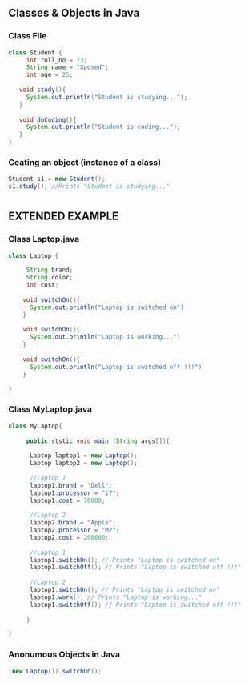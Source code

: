## Classes & Objects in Java

### Class File
```java
class Student {
     int roll_no = 73;
     String name = "Xposed";
     int age = 25;
     
   void study(){
     System.out.println("Student is studying...");
   }
   
   void doCoding(){
     System.out.println("Student is coding...");
   }
}
```

### Ceating an object (instance of a class)
```java
Student s1 = new Student();
s1.study(); //Prints "Student is studying..."
```

#
#
## EXTENDED EXAMPLE

### Class Laptop.java
```java
class Laptop {

     String brand;
     String color;
     int cost;
     
    void switchOn(){
      System.out.println("Laptop is switched on")
    }
    
    void switchOn(){
      System.out.println("Laptop is working...")
    }
    
    void switchOn(){
      System.out.println("Laptop is switched off !!!")
    }

}
```
### Class MyLaptop.java
```java
class MyLaptop{
     
     public ststic void main (String args[]){
     
      Laptop laptop1 = new Laptop();
      Laptop laptop2 = new Laptop();
      
      //Laptop 1
      laptop1.brand = "Dell";
      laptop1.processor = "i7";
      laptop1.cost = 70000;
     
      //Laptop 2
      laptop2.brand = "Apple";
      laptop2.processor = "M2";
      laptop2.cost = 200000;
      
      //Laptop 1
      laptop1.switchOn(); // Prints "Laptop is switched on"
      laptop1.switchOff(); // Prints "Laptop is switched off !!!"
      
      //Laptop 2
      laptop1.switchOn(); // Prints "Laptop is switched on"
      laptop1.work(); // Prints "Laptop is working..."
      laptop1.switchOff(); // Prints "Laptop is switched off !!!"
     
     }

}
```

### Anonumous Objects in Java
```java
(new Laptop()).switchOn();
```
